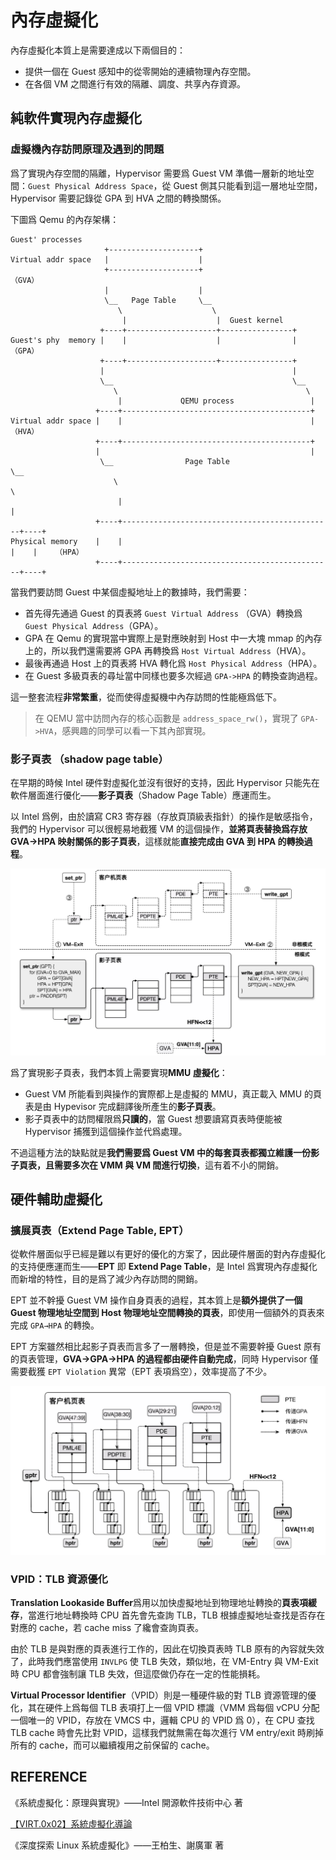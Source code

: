 # 內存虛擬化

內存虛擬化本質上是需要達成以下兩個目的：

- 提供一個在 Guest 感知中的從零開始的連續物理內存空間。
- 在各個 VM 之間進行有效的隔離、調度、共享內存資源。

## 純軟件實現內存虛擬化

### 虛擬機內存訪問原理及遇到的問題

爲了實現內存空間的隔離，Hypervisor 需要爲 Guest VM 準備一層新的地址空間：`Guest Physical Address Space`，從 Guest 側其只能看到這一層地址空間，Hypervisor 需要記錄從 GPA 到 HVA 之間的轉換關係。

下圖爲 Qemu 的內存架構：

```
Guest' processes
                     +--------------------+
Virtual addr space   |                    |
                     +--------------------+                                    （GVA）
                     |                    |
                     \__   Page Table     \__
                        \                    \
                         |                    |  Guest kernel
                    +----+--------------------+----------------+
Guest's phy  memory |    |                    |                |            （GPA）
                    +----+--------------------+----------------+
                    |                                          |
                    \__                                        \__
                       \                                          \
                        |             QEMU process                 |
                   +----+------------------------------------------+
Virtual addr space |    |                                          |         （HVA）
                   +----+------------------------------------------+
                   |                                               |
                    \__                Page Table                   \__
                       \                                               \
                        |                                               |
                   +----+-----------------------------------------------+----+
Physical memory    |    |                                               |    |    （HPA）
                   +----+-----------------------------------------------+----+
```

當我們要訪問 Guest 中某個虛擬地址上的數據時，我們需要：

- 首先得先通過 Guest 的頁表將 `Guest Virtual Address` （GVA）轉換爲 `Guest Physical Address`（GPA）。
- GPA 在 Qemu 的實現當中實際上是對應映射到 Host 中一大塊 mmap 的內存上的，所以我們還需要將 GPA 再轉換爲 `Host Virtual Address`（HVA）。
- 最後再通過 Host 上的頁表將 HVA 轉化爲 `Host Physical Address`（HPA）。
- 在 Guest 多級頁表的尋址當中同樣也要多次經過 `GPA->HPA` 的轉換查詢過程。

這一整套流程**非常繁重**，從而使得虛擬機中內存訪問的性能極爲低下。

> 在 QEMU 當中訪問內存的核心函數是 `address_space_rw()`，實現了 `GPA->HVA`，感興趣的同學可以看一下其內部實現。

### 影子頁表 （shadow page table）

在早期的時候 Intel 硬件對虛擬化並沒有很好的支持，因此 Hypervisor 只能先在軟件層面進行優化——**影子頁表**（Shadow Page Table）應運而生。

以 Intel 爲例，由於讀寫 CR3 寄存器（存放頁頂級表指針）的操作是敏感指令，我們的 Hypervisor 可以很輕易地截獲 VM 的這個操作，**並將頁表替換爲存放 GVA→HPA 映射關係的影子頁表**，這樣就能**直接完成由 GVA 到 HPA 的轉換過程**。

![](./figure/shadow_pt.png)

爲了實現影子頁表，我們本質上需要實現**MMU 虛擬化**：

- Guest VM 所能看到與操作的實際都上是虛擬的 MMU，真正載入 MMU 的頁表是由 Hypevisor 完成翻譯後所產生的**影子頁表**。
- 影子頁表中的訪問權限爲**只讀的**，當 Guest 想要讀寫頁表時便能被 Hypervisor 捕獲到這個操作並代爲處理。

不過這種方法的缺點就是**我們需要爲 Guest VM 中的每套頁表都獨立維護一份影子頁表，且需要多次在 VMM 與 VM 間進行切換**，這有着不小的開銷。

## 硬件輔助虛擬化

### 擴展頁表（Extend Page Table, EPT）

從軟件層面似乎已經是難以有更好的優化的方案了，因此硬件層面的對內存虛擬化的支持便應運而生——**EPT** 即 **Extend Page Table**，是 Intel 爲實現內存虛擬化而新增的特性，目的是爲了減少內存訪問的開銷。

EPT 並不幹擾 Guest VM 操作自身頁表的過程，其本質上是**額外提供了一個 Guest 物理地址空間到 Host 物理地址空間轉換的頁表**，即使用一個額外的頁表來完成 `GPA→HPA` 的轉換。

EPT 方案雖然相比起影子頁表而言多了一層轉換，但是並不需要幹擾 Guest 原有的頁表管理，**GVA→GPA→HPA 的過程都由硬件自動完成**，同時 Hypervisor 僅需要截獲 `EPT Violation` 異常（EPT 表項爲空），效率提高了不少。

![](./figure/ept.png)

### VPID：TLB 資源優化

**Translation Lookaside Buffer**爲用以加快虛擬地址到物理地址轉換的**頁表項緩存**，當進行地址轉換時 CPU 首先會先查詢 TLB，TLB 根據虛擬地址查找是否存在對應的 cache，若 cache miss 了纔會查詢頁表。

由於 TLB 是與對應的頁表進行工作的，因此在切換頁表時 TLB 原有的內容就失效了，此時我們應當使用 `INVLPG` 使 TLB 失效，類似地，在 VM-Entry 與 VM-Exit 時 CPU 都會強制讓 TLB 失效，但這麼做仍存在一定的性能損耗。

**Virtual Processor Identifier**（VPID）則是一種硬件級的對 TLB 資源管理的優化，其在硬件上爲每個 TLB 表項打上一個 VPID 標識（VMM 爲每個 vCPU 分配一個唯一的 VPID，存放在 VMCS 中，邏輯 CPU 的 VPID 爲 0），在 CPU 查找 TLB cache 時會先比對 VPID，這樣我們就無需在每次進行 VM entry/exit 時刷掉所有的 cache，而可以繼續複用之前保留的 cache。

## REFERENCE

《系統虛擬化：原理與實現》——Intel 開源軟件技術中心 著

[【VIRT.0x02】系統虛擬化導論](https://arttnba3.cn/2022/08/29/VURTUALIZATION-0X02-BASIC_KNOWLEDGE/)

《深度探索 Linux 系統虛擬化》——王柏生、謝廣軍 著